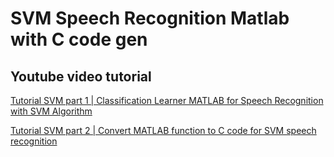 # SVM Speech Recognition Matlab with C code gen

## Youtube video tutorial
[Tutorial SVM part 1 | Classification Learner MATLAB for Speech Recognition with SVM Algorithm](https://www.youtube.com/watch?v=JcyYljV0tNs)

[Tutorial SVM part 2 | Convert MATLAB function to C code for SVM speech recognition](https://www.youtube.com/watch?v=O9hGM0osFJ0)

